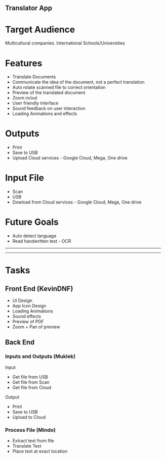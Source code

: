 ## Translator App

# Target Audience

Multicultural companies.
International Schools/Universities

# Features

* Translate Documents
* Communicate the idea of the document, not a perfect translation
* Auto rotate scanned file to correct orientation
* Preview of the translated document
* Zoom in/out
* User friendly interface
* Sound feedback on user interaction
* Loading Animations and effects

# Outputs
* Print
* Save to USB
* Upload Cloud services - Google Cloud, Mega, One drive

# Input File
* Scan
* USB
* Dowload from Cloud services - Google Cloud, Mega, One drive

# Future Goals
* Auto detect language
* Read handwritten text - OCR

----
----

# Tasks

## Front End (KevinDNF)

* UI Design
* App Icon Design
* Loading Animations
* Sound effects
* Preview of PDF
* Zoom + Pan of preview
 
## Back End

### Inputs and Outputs (Muklek)
Input
* Get file from USB
* Get file from Scan
* Get file from Cloud

Output
* Print
* Save to USB
* Upload to Cloud

### Process File (Mindo)
* Extract text from file
* Translate Text
* Place text at exact location
